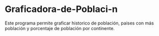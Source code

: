 # Graficadora-de-Poblaci-n
Este programa permite graficar historico de población, paises con más población y porcentaje de población por continente.
